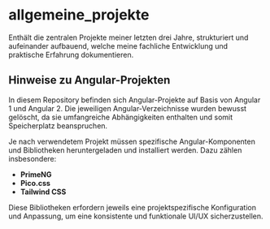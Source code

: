 # allgemeine_projekte
Enthält die zentralen Projekte meiner letzten drei Jahre, strukturiert und aufeinander aufbauend, welche meine fachliche Entwicklung und praktische Erfahrung dokumentieren.

## Hinweise zu Angular-Projekten

In diesem Repository befinden sich Angular-Projekte auf Basis von Angular 1 und Angular 2. Die jeweiligen Angular-Verzeichnisse wurden bewusst gelöscht, da sie umfangreiche Abhängigkeiten enthalten und somit Speicherplatz beanspruchen. 

Je nach verwendetem Projekt müssen spezifische Angular-Komponenten und Bibliotheken heruntergeladen und installiert werden. Dazu zählen insbesondere:

- **PrimeNG**
- **Pico.css**
- **Tailwind CSS**

Diese Bibliotheken erfordern jeweils eine projektspezifische Konfiguration und Anpassung, um eine konsistente und funktionale UI/UX sicherzustellen.



